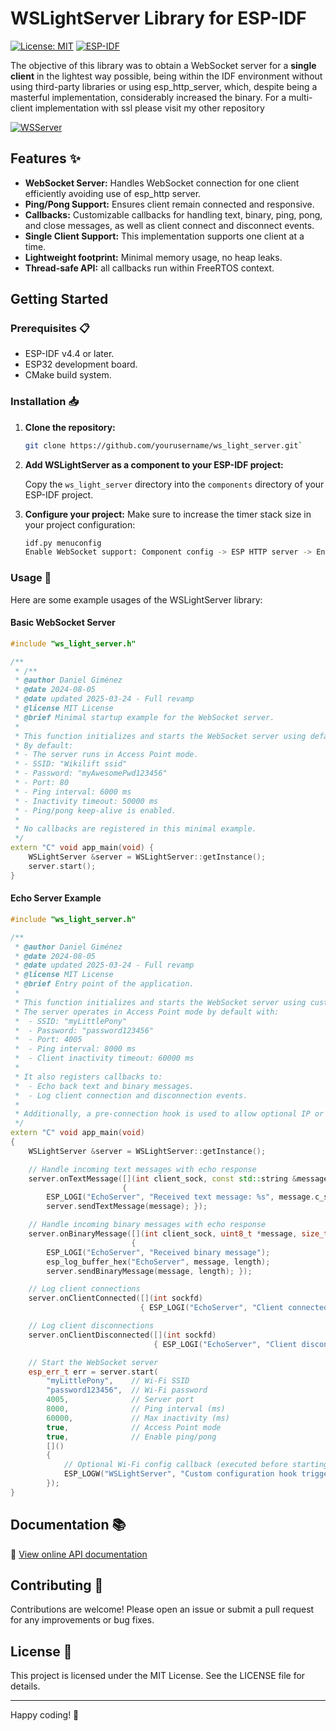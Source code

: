 # WSLightServer Library for ESP-IDF 

[![License: MIT](https://img.shields.io/badge/License-MIT-blue.svg)](https://opensource.org/licenses/MIT)
[![ESP-IDF](https://img.shields.io/badge/ESP--IDF-v4.4+-blue.svg)](https://github.com/espressif/esp-idf)


The objective of this library was to obtain a WebSocket server for a **single client** in the lightest way possible, being within the IDF environment without using third-party libraries or using esp_http_server, which, despite being a masterful implementation, considerably increased the binary. 
For a multi-client implementation with ssl please visit my other repository

[![WSServer](https://img.shields.io/badge/GitHub-WSServer%20Repo-blue?logo=github)](https://github.com/wikilift/WebSocket-server-ESP-IDF)
## Features ✨

-   **WebSocket Server:** Handles WebSocket connection for one client efficiently avoiding use of esp_http server.
-   **Ping/Pong Support:** Ensures client remain connected and responsive.
-   **Callbacks:** Customizable callbacks for handling text, binary, ping, pong, and close messages, as well as client connect and disconnect events.
-   **Single Client Support:** This implementation supports one client at a time.
-   **Lightweight footprint:** Minimal memory usage, no heap leaks.
-   **Thread-safe API:** all callbacks run within FreeRTOS context.


## Getting Started 

### Prerequisites 📋

-   ESP-IDF v4.4 or later.
-   ESP32 development board.
-   CMake build system.

### Installation 📥

1.  **Clone the repository:**

	```sh
	git clone https://github.com/yourusername/ws_light_server.git`
	```

2.  **Add WSLightServer as a component to your ESP-IDF project:** 

	Copy the `ws_light_server` directory into the `components` directory of your ESP-IDF project.
    
4.  **Configure your project:** Make sure to increase the timer stack size in your project configuration:
    
    ```sh
    idf.py menuconfig
    Enable WebSocket support: Component config -> ESP HTTP server -> Enable ESP_HTTPS_SERVER component.
    ```
    

### Usage 📝

Here are some example usages of the WSLightServer library:

#### Basic WebSocket Server 

```cpp
#include "ws_light_server.h"

/**
 * /**
 * @author Daniel Giménez
 * @date 2024-08-05
 * @date updated 2025-03-24 - Full revamp
 * @license MIT License
 * @brief Minimal startup example for the WebSocket server.
 *
 * This function initializes and starts the WebSocket server using default parameters.
 * By default:
 * - The server runs in Access Point mode.
 * - SSID: "Wikilift ssid"
 * - Password: "myAwesomePwd123456"
 * - Port: 80
 * - Ping interval: 6000 ms
 * - Inactivity timeout: 50000 ms
 * - Ping/pong keep-alive is enabled.
 *
 * No callbacks are registered in this minimal example.
 */
extern "C" void app_main(void) {
    WSLightServer &server = WSLightServer::getInstance();
    server.start();
}

```

#### Echo Server Example 

```cpp
#include "ws_light_server.h"

/**
 * @author Daniel Giménez
 * @date 2024-08-05
 * @date updated 2025-03-24 - Full revamp
 * @license MIT License
 * @brief Entry point of the application.
 *
 * This function initializes and starts the WebSocket server using custom configuration values.
 * The server operates in Access Point mode by default with:
 *  - SSID: "myLittlePony"
 *  - Password: "password123456"
 *  - Port: 4005
 *  - Ping interval: 8000 ms
 *  - Client inactivity timeout: 60000 ms
 * 
 * It also registers callbacks to:
 *  - Echo back text and binary messages.
 *  - Log client connection and disconnection events.
 * 
 * Additionally, a pre-connection hook is used to allow optional IP or Wi-Fi configuration.
 */
extern "C" void app_main(void)
{
    WSLightServer &server = WSLightServer::getInstance();

    // Handle incoming text messages with echo response
    server.onTextMessage([](int client_sock, const std::string &message)
                         {
        ESP_LOGI("EchoServer", "Received text message: %s", message.c_str());
        server.sendTextMessage(message); });

    // Handle incoming binary messages with echo response
    server.onBinaryMessage([](int client_sock, uint8_t *message, size_t length)
                           {
        ESP_LOGI("EchoServer", "Received binary message");
        esp_log_buffer_hex("EchoServer", message, length);
        server.sendBinaryMessage(message, length); });

    // Log client connections
    server.onClientConnected([](int sockfd)
                             { ESP_LOGI("EchoServer", "Client connected: %d", sockfd); });

    // Log client disconnections
    server.onClientDisconnected([](int sockfd)
                                { ESP_LOGI("EchoServer", "Client disconnected: %d", sockfd); });

    // Start the WebSocket server
    esp_err_t err = server.start(
        "myLittlePony",    // Wi-Fi SSID
        "password123456",  // Wi-Fi password
        4005,              // Server port
        8000,              // Ping interval (ms)
        60000,             // Max inactivity (ms)
        true,              // Access Point mode
        true,              // Enable ping/pong
        []()
        {
            // Optional Wi-Fi config callback (executed before starting server)
            ESP_LOGW("WSLightServer", "Custom configuration hook triggered (e.g., set static IP)");
        });
}

```

## Documentation 📚

📖 [View online API documentation](docs/index.html)



## Contributing 🤝

Contributions are welcome! Please open an issue or submit a pull request for any improvements or bug fixes.

## License 📝

This project is licensed under the MIT License. See the LICENSE file for details.

----------

Happy coding! 🎉